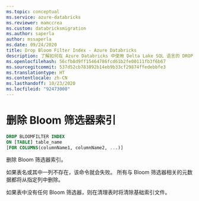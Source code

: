 ```yaml
---
ms.topic: conceptual
ms.service: azure-databricks
ms.reviewer: mamccrea
ms.custom: databricksmigration
ms.author: saperla
author: mssaperla
ms.date: 09/24/2020
title: Drop Bloom Filter Index - Azure Databricks
description: 了解如何在 Azure Databricks 中使用 Delta Lake SQL 语言的 DROP BLOOMFILTER INDEX 语法。
ms.openlocfilehash: 56cfb8d9ff15464786fcd61b2fe00111fb3f6b67
ms.sourcegitcommit: 537d52cb783892b14eb9b33cf29874ffedebbfe3
ms.translationtype: HT
ms.contentlocale: zh-CN
ms.lasthandoff: 10/23/2020
ms.locfileid: "92473000"
---
```

# <a name="drop-bloom-filter-index"></a>删除 Bloom 筛选器索引

```sql
DROP BLOOMFILTER INDEX
ON [TABLE] table_name
[FOR COLUMNS(columnName1, columnName2, ...)]
```

删除 Bloom 筛选器索引。

如果表名或其中一列不存在，该命令就会失败。 所有与 Bloom 筛选器相关的元数据都将从指定列中删除。

如果表中没有任何 Bloom 筛选器，则在清理表时将清除基础索引文件。